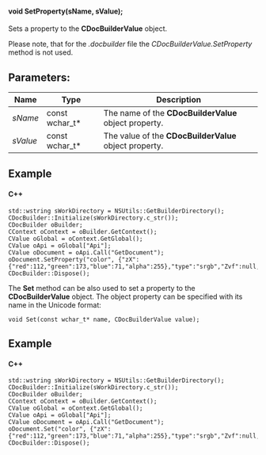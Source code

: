 #### void SetProperty(sName, sValue);

Sets a property to the **CDocBuilderValue** object.

Please note, that for the *.docbuilder* file the *CDocBuilderValue.SetProperty* method is not used.

## Parameters:

| Name     | Type             | Description                                            |
| -------- | ---------------- | ------------------------------------------------------ |
| *sName*  | const wchar\_t\* | The name of the **CDocBuilderValue** object property.  |
| *sValue* | const wchar\_t\* | The value of the **CDocBuilderValue** object property. |

## Example

#### C++

```
std::wstring sWorkDirectory = NSUtils::GetBuilderDirectory();
CDocBuilder::Initialize(sWorkDirectory.c_str());
CDocBuilder oBuilder;
CContext oContext = oBuilder.GetContext();
CValue oGlobal = oContext.GetGlobal();
CValue oApi = oGlobal["Api"];
CValue oDocument = oApi.Call("GetDocument");
oDocument.SetProperty("color", {"zX":{"red":112,"green":173,"blue":71,"alpha":255},"type":"srgb","Zvf":null,"type":"uniColor"});
CDocBuilder::Dispose();
```

The **Set** method can be also used to set a property to the **CDocBuilderValue** object. The object property can be specified with its name in the Unicode format:

```
void Set(const wchar_t* name, CDocBuilderValue value);
```

## Example

#### C++

```
std::wstring sWorkDirectory = NSUtils::GetBuilderDirectory();
CDocBuilder::Initialize(sWorkDirectory.c_str());
CDocBuilder oBuilder;
CContext oContext = oBuilder.GetContext();
CValue oGlobal = oContext.GetGlobal();
CValue oApi = oGlobal["Api"];
CValue oDocument = oApi.Call("GetDocument");
oDocument.Set("color", {"zX":{"red":112,"green":173,"blue":71,"alpha":255},"type":"srgb","Zvf":null,"type":"uniColor"});
CDocBuilder::Dispose();
```
